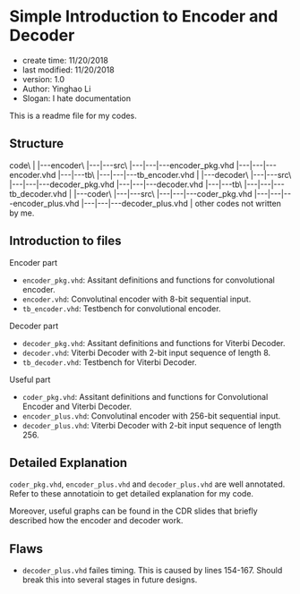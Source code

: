 # Simple Introduction to Encoder and Decoder

- create time: 11/20/2018
- last modified: 11/20/2018
- version: 1.0
- Author: Yinghao Li
- Slogan: I hate documentation

This is a readme file for my codes.

## Structure

code\\
|
|---encoder\\
|---|---src\\
|---|---|---encoder_pkg.vhd
|---|---|---encoder.vhd
|---|---tb\\
|---|---|---tb_encoder.vhd
|
|---decoder\\
|---|---src\\
|---|---|---decoder_pkg.vhd
|---|---|---decoder.vhd
|---|---tb\\
|---|---|---tb_decoder.vhd
|
|---coder\\
|---|---src\\
|---|---|---coder_pkg.vhd
|---|---|---encoder_plus.vhd
|---|---|---decoder_plus.vhd
|
other codes not written by me.

## Introduction to files

Encoder part
- `encoder_pkg.vhd`: Assitant definitions and functions for convolutional encoder.
- `encoder.vhd`: Convolutinal encoder with 8-bit sequential input.
- `tb_encoder.vhd`: Testbench for convolutional encoder.

Decoder part
- `decoder_pkg.vhd`: Assitant definitions and functions for Viterbi Decoder.
- `decoder.vhd`: Viterbi Decoder with 2-bit input sequence of length 8.
- `tb_decoder.vhd`: Testbench for Viterbi Decoder.

Useful part
- `coder_pkg.vhd`: Assitant definitions and functions for Convolutional Encoder and Viterbi Decoder.
- `encoder_plus.vhd`: Convolutinal encoder with 256-bit sequential input.
- `decoder_plus.vhd`: Viterbi Decoder with 2-bit input sequence of length 256.

## Detailed Explanation

`coder_pkg.vhd`, `encoder_plus.vhd` and `decoder_plus.vhd` are well annotated. Refer to these annotatioin to get detailed explanation for my code.

Moreover, useful graphs can be found in the CDR slides that briefly described how the encoder and decoder work.

## Flaws

- `decoder_plus.vhd` failes timing. This is caused by lines 154-167. Should break this into several stages in future designs.
